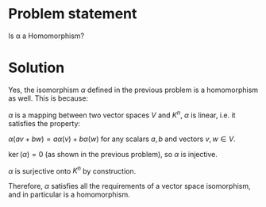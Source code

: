 # Problem statement
Is α a Homomorphism?

# Solution

Yes, the isomorphism $\alpha$ defined in the previous problem is a homomorphism as well. This is because:

$\alpha$ is a mapping between two vector spaces $V$ and $K^n$,
$\alpha$ is linear, i.e. it satisfies the property:

$\alpha(av + bw) = a\alpha(v) + b\alpha(w)$
for any scalars $a,b$ and vectors $v,w \in V$.

$\ker(\alpha) = {0}$ (as shown in the previous problem), so $\alpha$ is injective.

$\alpha$ is surjective onto $K^n$ by construction.

Therefore, $\alpha$ satisfies all the requirements of a vector space isomorphism, and in particular is a homomorphism.
